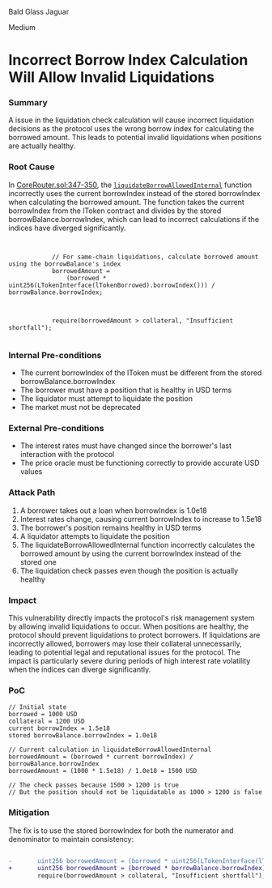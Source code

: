 Bald Glass Jaguar

Medium

# Incorrect Borrow Index Calculation Will Allow Invalid Liquidations

### Summary

A issue in the liquidation check calculation will cause incorrect liquidation decisions as the protocol uses the wrong borrow index for calculating the borrowed amount. This leads to potential invalid liquidations when positions are actually healthy.

### Root Cause

In [CoreRouter.sol:347-350](https://github.com/sherlock-audit/2025-05-lend-audit-contest/blob/713372a1ccd8090ead836ca6b1acf92e97de4679/Lend-V2/src/LayerZero/CoreRouter.sol#L347-L350), the [`liquidateBorrowAllowedInternal`](https://github.com/sherlock-audit/2025-05-lend-audit-contest/blob/713372a1ccd8090ead836ca6b1acf92e97de4679/Lend-V2/src/LayerZero/CoreRouter.sol#L329-L361) function incorrectly uses the current borrowIndex instead of the stored borrowIndex when calculating the borrowed amount. The function takes the current borrowIndex from the lToken contract and divides by the stored borrowBalance.borrowIndex, which can lead to incorrect calculations if the indices have diverged significantly.

```solidity


            // For same-chain liquidations, calculate borrowed amount using the borrowBalance's index
            borrowedAmount =
                (borrowed * uint256(LTokenInterface(lTokenBorrowed).borrowIndex())) / borrowBalance.borrowIndex;

            
      
            require(borrowedAmount > collateral, "Insufficient shortfall");


```

### Internal Pre-conditions

- The current borrowIndex of the lToken must be different from the stored borrowBalance.borrowIndex
- The borrower must have a position that is healthy in USD terms
- The liquidator must attempt to liquidate the position
- The market must not be deprecated

### External Pre-conditions

- The interest rates must have changed since the borrower's last interaction with the protocol
- The price oracle must be functioning correctly to provide accurate USD values

### Attack Path

1. A borrower takes out a loan when borrowIndex is 1.0e18
2. Interest rates change, causing current borrowIndex to increase to 1.5e18
3. The borrower's position remains healthy in USD terms
4. A liquidator attempts to liquidate the position
5. The liquidateBorrowAllowedInternal function incorrectly calculates the borrowed amount by using the current borrowIndex instead of the stored one
6. The liquidation check passes even though the position is actually healthy

### Impact

This vulnerability directly impacts the protocol's risk management system by allowing invalid liquidations to occur. When positions are healthy, the protocol should prevent liquidations to protect borrowers. If liquidations are incorrectly allowed, borrowers may lose their collateral unnecessarily, leading to potential legal and reputational issues for the protocol. The impact is particularly severe during periods of high interest rate volatility when the indices can diverge significantly.

### PoC

```solidity
// Initial state
borrowed = 1000 USD
collateral = 1200 USD
current borrowIndex = 1.5e18
stored borrowBalance.borrowIndex = 1.0e18

// Current calculation in liquidateBorrowAllowedInternal
borrowedAmount = (borrowed * current borrowIndex) / borrowBalance.borrowIndex
borrowedAmount = (1000 * 1.5e18) / 1.0e18 = 1500 USD

// The check passes because 1500 > 1200 is true
// But the position should not be liquidatable as 1000 > 1200 is false
```

### Mitigation

The fix is to use the stored borrowIndex for both the numerator and denominator to maintain consistency:

```diff

-       uint256 borrowedAmount = (borrowed * uint256(LTokenInterface(lTokenBorrowed).borrowIndex())) / borrowBalance.borrowIndex;
+       uint256 borrowedAmount = (borrowed * borrowBalance.borrowIndex) / borrowBalance.borrowIndex;
        require(borrowedAmount > collateral, "Insufficient shortfall");

 
```